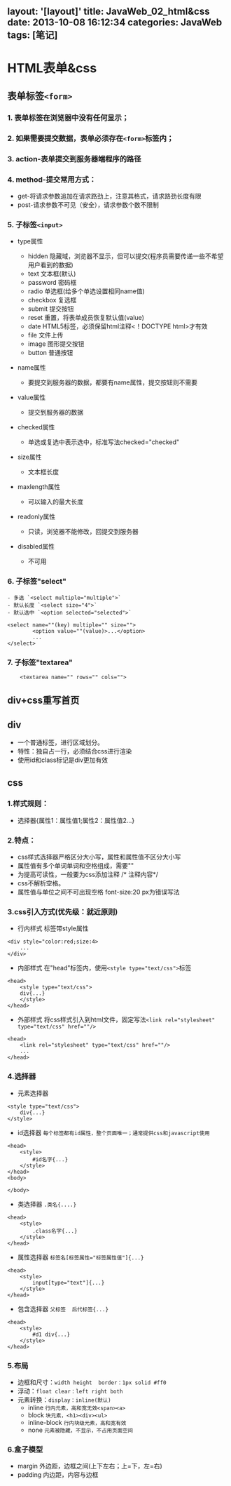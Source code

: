 layout: '[layout]'
title: JavaWeb_02_html&css
date: 2013-10-08 16:12:34
categories: JavaWeb
tags: [笔记]
---
# HTML表单&css
## 表单标签`<form>`
### 1. 表单标签在浏览器中没有任何显示；
### 2. 如果需要提交数据，表单必须存在`<form>`标签内；
### 3. action-表单提交到服务器端程序的路径
### 4. method-提交常用方式：
- get-将请求参数追加在请求路劲上，注意其格式，请求路劲长度有限
- post-请求参数不可见（安全），请求参数个数不限制
### 5. 子标签`<input>`
<!-- more -->
- type属性
 	
	- hidden 隐藏域，浏览器不显示，但可以提交(程序员需要传递一些不希望用户看到的数据)
    - text 文本框(默认)
    - password 密码框
    - radio 单选框(给多个单选设置相同name值)
    - checkbox 复选框
    - submit 提交按钮
    - reset 重置，将表单成员恢复默认值(value)
    - date HTML5标签，必须保留html注释<！DOCTYPE html>才有效
    - file 文件上传
    - image 图形提交按钮
    - button 普通按钮
- name属性
	- 要提交到服务器的数据，都要有name属性，提交按钮则不需要
- value属性
	- 提交到服务器的数据
- checked属性
	- 单选或复选中表示选中，标准写法checked="checked"
- size属性
	- 文本框长度
- maxlength属性
	- 可以输入的最大长度
- readonly属性
	- 只读，浏览器不能修改，回提交到服务器
- disabled属性
	- 不可用
### 6. 子标签"select"
	- 多选 `<select multiple="multiple">`
	- 默认长度 `<select size="4">`
	- 默认选中 `<option selected="selected">`
```
<select name=""(key) multiple="" size="">
        <option value=""(value)>...</option>
        ...
</select>
```
### 7. 子标签"textarea"
	    <textarea name="" rows="" cols="">

## div+css重写首页
## div
- 一个普通标签，进行区域划分。
- 特性：独自占一行，必须结合css进行渲染
- <div id="" class="">使用id和class标记是div更加有效
## css
### 1.样式规则：
- 选择器{属性1：属性值1;属性2：属性值2...}
### 2.特点：
- css样式选择器严格区分大小写，属性和属性值不区分大小写
- 属性值有多个单词单词和空格组成，需要""
- 为提高可读性，一般要为css添加注释 /* 注释内容*/
- css不解析空格。
- 属性值与单位之间不可出现空格 font-size:20 px为错误写法

### 3.css引入方式(优先级：就近原则)
- 行内样式  标签带style属性

```
<div style="color:red;size:4>
    ...
</div>
```

- 内部样式  在"head"标签内，使用`<style type="text/css">`标签

```
<head>
    <style type="text/css">
    div{...}
    </style>
</head>
```

- 外部样式  将css样式引入到html文件，固定写法`<link rel="stylesheet" type="text/css" href=""/>`

```
<head>
    <link rel="stylesheet" type="text/css" href=""/>
    ...
</head>
```
### 4.选择器
- 元素选择器

```
<style type="text/css">
    div{...}
</style>
```

- id选择器  `每个标签都有id属性，整个页面唯一；通常提供css和javascript使用`

```
<head>
    <style>
        #id名字{...}
    </style>
</head>
<body>
    
</body>
```
- 类选择器  `.类名{....}`

```
<head>
    <style>
        .class名字{...}
    </style>
</head>
```
- 属性选择器   `标签名[标签属性="标签属性值"]{...}`

```
<head>
    <style>
        input[type="text"]{...}
    </style>
</head>
```
- 包含选择器    `父标签  后代标签{...}`

```
<head>
    <style>
        #d1 div{...}
    </style>
</head>
```
### 5.布局
- 边框和尺寸：`width height  border：1px solid #ff0`
- 浮动：`float clear：left right both`
- 元素转换：`display：inline(默认)`
    - inline    `行内元素，高和宽无效<span><a>`
    - block     `块元素，<h1><div><ul>`
    - inline-block  `行内块级元素，高和宽有效`
    - none      `元素被隐藏，不显示，不占用页面空间`
    
### 6.盒子模型
- margin    外边距，边框之间(上下左右；上=下，左=右)
- padding   内边距，内容与边框